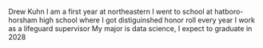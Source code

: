 Drew Kuhn I am a first year at northeastern
I went to school at hatboro-horsham high school where I got distiguinshed honor roll every year
I work as a lifeguard supervisor
My major is data science, I expect to graduate in 2028
